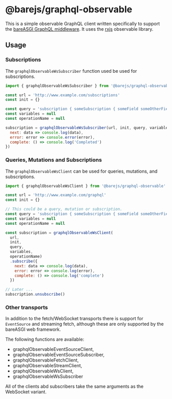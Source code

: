 # @barejs/graphql-observable

This is a simple observable GraphQL client written specifically to support the
[bareASGI GraphQL middleware](https://bareasgi-graphql-next.readthedocs.io/en/latest/index.html#). It uses the [rxjs](https://rxjs-dev.firebaseapp.com/) 
observable library.

## Usage

### Subscriptions

The `graphqlObservableWsSubscriber` function used be used for subscriptions.

```js
import { graphqlObservableWsSubscriber } from '@barejs/graphql-observable'

const url = 'http://www.example.com/subscriptions'
const init = {}

const query = 'subscription { someSubscription { someField someOtherField } }'
const variables = null
const operationName = null

subscription = graphqlObservableWsSubscriber(url, init, query, variables, operationName).subscribe({
  next: data => console.log(data),
  error: error => console.error(error),
  complete: () => console.log('Completed')
})
```

### Queries, Mutations and Subscriptions

The `graphqlObservableWsClient` can be used for queries, mutations, and subscriptions.

```js
import { graphqlObservableWsClient } from '@barejs/graphql-observable'

const url = 'http://www.example.com/graphql'
const init = {}

// This could be a query, mutation or subscription.
const query = 'subscription { someSubscription { someField someOtherField } }'
const variables = null
const operationName = null

const subscription = graphqlObservableWsClient(
  url,
  init,
  query,
  variables,
  operationName)
  .subscribe({
    next: data => console.log(data),
    error: error => console.log(error),
    complete: () => console.log('complete')
  })

// Later ...
subscription.unsubscribe()
```

### Other transports

In addition to the fetch/WebSocket transports there is support for `EventSource` and streaming fetch, although these are only supported by the bareASGI web framework.

The following functions are available:

*  graphqlObservableEventSourceClient,
*  graphqlObservableEventSourceSubscriber,
*  graphqlObservableFetchClient,
*  graphqlObservableStreamClient,
*  graphqlObservableWsClient,
*  graphqlObservableWsSubscriber

All of the clients abd subscribers take the same arguments as the WebSocket variant.
